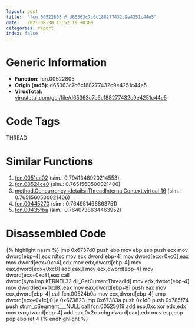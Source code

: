 ```yaml
---
layout: post
title:  "fcn.00522805 @ d65363c7c6c188277432c9e4251c44e5"
date:   2021-08-30 15:52:19 +0300
categories: report
index: false
---
```


# Generic Information
- **Function:** fcn.00522805
- **Origin (md5):** d65363c7c6c188277432c9e4251c44e5
- **VirusTotal:** [virustotal.com/gui/file/d65363c7c6c188277432c9e4251c44e5][virustotal_ref]

# Code Tags
<span class="tag" id="THREAD">THREAD</span>


# Similar Functions

1. [fcn.0051ea02][similar_1_ref] (sim.: 0.7941348920214553)
2. [fcn.00524ce0][similar_2_ref] (sim.: 0.7651560500021406)
3. [method.Concurrency꞉꞉details꞉꞉ThreadInternalContext.virtual\_16][similar_3_ref] (sim.: 0.7651560500021406)
4. [fcn.00445270][similar_4_ref] (sim.: 0.764951466863751)
5. [fcn.00435fba][similar_5_ref] (sim.: 0.7640738634463952)


# Disassembled Code

{% highlight nasm %}
jmp 0x6737d0
push ebp
mov ebp,esp
push ecx
mov dword[ebp-4],ecx
rdtsc
mov ecx,dword[ebp-4]
mov dword[ecx+0xc0],eax
mov dword[ecx+0xc4],edx
mov edx,dword[ebp-4]
mov eax,dword[edx+0xc8]
add eax,1
mov ecx,dword[ebp-4]
mov dword[ecx+0xc8],eax
call dword[sym.imp.KERNEL32.dll_GetCurrentThreadId]
mov edx,dword[ebp-4]
mov dword[edx+0xd8],eax
mov eax,dword[ebp+8]
push eax
mov ecx,dword[ebp-4]
call fcn.00524b0a
mov ecx,dword[ebp-4]
cmp dword[ecx+0x1c],0
je 0x673823
jmp 0x67383a
push 0x1d0
push 0x785f74
push str.m_pSegment___NULL
call fcn.00525019
add esp,0xc
xor edx,edx
mov eax,dword[ebp-4]
add eax,0x2c
xchg dword[eax],edx
mov esp,ebp
pop ebp
ret 4
{% endhighlight %}


[similar_1_ref]: /report/fcn.0051ea02@d65363c7c6c188277432c9e4251c44e5
[similar_2_ref]: /report/fcn.00524ce0@d65363c7c6c188277432c9e4251c44e5
[similar_3_ref]: /report/method.Concurrency꞉꞉details꞉꞉ThreadInternalContext.virtual_16@d65363c7c6c188277432c9e4251c44e5
[similar_4_ref]: /report/fcn.00445270@279a61b1e76da49531f1f16fd1102a2d
[similar_5_ref]: /report/fcn.00435fba@ba5ec83721de3ca10b3c9583f3b2c6a1
[virustotal_ref]: https://www.virustotal.com/gui/file/d65363c7c6c188277432c9e4251c44e5